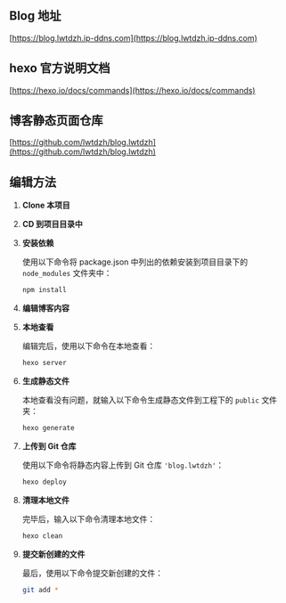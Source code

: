 
## Blog 地址
[https://blog.lwtdzh.ip-ddns.com](https://blog.lwtdzh.ip-ddns.com)

## hexo 官方说明文档
[https://hexo.io/docs/commands](https://hexo.io/docs/commands)

## 博客静态页面仓库
[https://github.com/lwtdzh/blog.lwtdzh](https://github.com/lwtdzh/blog.lwtdzh)

## 编辑方法

1. **Clone 本项目**

2. **CD 到项目目录中**

3. **安装依赖**

   使用以下命令将 package.json 中列出的依赖安装到项目目录下的 `node_modules` 文件夹中：
   ```bash
   npm install
   ```
   
4. **编辑博客内容**

5. **本地查看**

   编辑完后，使用以下命令在本地查看：
   ```bash
   hexo server
   ```

6. **生成静态文件**

   本地查看没有问题，就输入以下命令生成静态文件到工程下的 `public` 文件夹：
   ```bash
   hexo generate
   ```

7. **上传到 Git 仓库**

   使用以下命令将静态内容上传到 Git 仓库 `'blog.lwtdzh'`：
   ```bash
   hexo deploy
   ```

8. **清理本地文件**

   完毕后，输入以下命令清理本地文件：
   ```bash
   hexo clean
   ```

9. **提交新创建的文件**

   最后，使用以下命令提交新创建的文件：
   ```bash
   git add *
   ```

